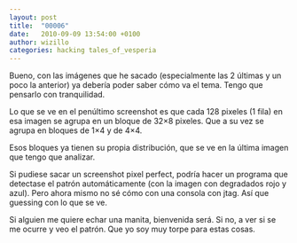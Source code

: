```yaml
---
layout: post
title:  "00006"
date:   2010-09-09 13:54:00 +0100
author: wizillo
categories: hacking tales_of_vesperia
---
```


Bueno, con las imágenes que he sacado (especialmente las 2 últimas y un poco la anterior) ya debería poder saber cómo va el tema. Tengo que pensarlo con tranquilidad.

Lo que se ve en el penúltimo screenshot es que cada 128 pixeles (1 fila) en esa imagen se agrupa en un bloque de 32×8 pixeles. Que a su vez se agrupa en bloques de 1×4 y de 4×4.

Esos bloques ya tienen su propia distribución, que se ve en la última imagen que tengo que analizar.

Si pudiese sacar un screenshot pixel perfect, podría hacer un programa que detectase el patrón automáticamente (con la imagen con degradados rojo y azul). Pero ahora mismo no sé cómo con una consola con jtag. Así que guessing con lo que se ve.

Si alguien me quiere echar una manita, bienvenida será. Si no, a ver si se me ocurre y veo el patrón. Que yo soy muy torpe para estas cosas.
